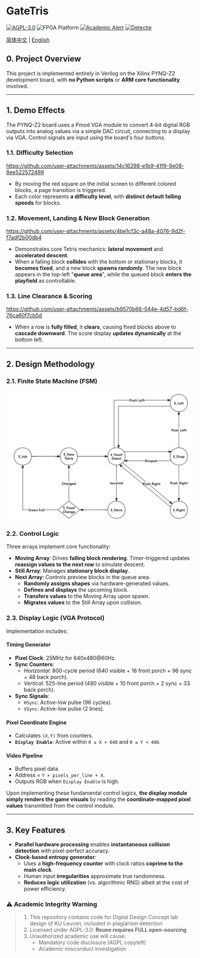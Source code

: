 # GateTris
[![AGPL-3.0](https://img.shields.io/badge/License-AGPL%203.0-blue?logo=gnu)](LICENSE)
![FPGA Platform](https://img.shields.io/badge/FPGA-Xilinx-8716F?logo=xilinx)
[![Academic Alert](https://img.shields.io/badge/ACADEMIC_USE-RESTRICTED-red?logo=academia)](#academic-integrity-warning)
[![Detectie](https://img.shields.io/badge/Plagiarism_Detectie-ACTIEF-red)](#academic-integrity-warning)


[简体中文](README_zh.md) | [English](README.md)

## **0. Project Overview**  
This project is implemented entirely in Verilog on the Xilinx PYNQ-Z2 development board, with **no Python scripts** or **ARM core functionality** involved.  

---

## **1. Demo Effects**  
The PYNQ-Z2 board uses a Pmod VGA module to convert 4-bit digital RGB outputs into analog values via a simple DAC circuit, connecting to a display via VGA. Control signals are input using the board's four buttons.

### **1.1. Difficulty Selection**  
https://github.com/user-attachments/assets/14c16298-e1b9-41f9-9e08-8ee522572498  

*   By moving the red square on the initial screen to different colored blocks, a page transition is triggered.  
*   Each color represents **a difficulty level**, with **distinct default falling speeds** for blocks.

### **1.2. Movement, Landing & New Block Generation**  
https://github.com/user-attachments/assets/4be1c13c-a48a-4076-9d2f-f7adf2b00db4  

*   Demonstrates core Tetris mechanics: **lateral movement** and **accelerated descent**.  
*   When a falling block **collides** with the bottom or stationary blocks, it **becomes fixed**, and a new block **spawns randomly**. The new block appears in the top-left "**queue area**", while the queued block **enters the playfield** as controllable.

### **1.3. Line Clearance & Scoring**  
https://github.com/user-attachments/assets/b9570b66-544e-4d57-bd6f-76ca60f7cb5d  

*   When a row is **fully filled**, it **clears**, causing fixed blocks above to **cascade downward**. The score display **updates dynamically** at the bottom left. 

---

## **2. Design Methodology**  
### **2.1. Finite State Machine (FSM)**  
![Finit State Machine Design](FSM.png)

### **2.2. Control Logic**  
Three arrays implement core functionality:  
*   **Moving Array**: Drives **falling block rendering**. Timer-triggered updates **reassign values to the next row** to simulate descent.  
*   **Still Array**: Manages **stationary block display**.  
*   **Next Array**: Controls preview blocks in the queue area.  
    - **Randomly assigns shapes** via hardware-generated values.  
    - **Defines and displays** the upcoming block.  
    - **Transfers values** to the Moving Array upon spawn.  
    - **Migrates values** to the Still Array upon collision. 

### **2.3. Display Logic (VGA Protocol)**  
Implementation includes:  
#### **Timing Generator**  
- **Pixel Clock**: 25MHz for 640x480@60Hz.  
- **Sync Counters**:  
  - *Horizontal*: 800-cycle period (640 visible + 16 front porch + 96 sync + 48 back porch).  
  - *Vertical*: 525-line period (480 visible + 10 front porch + 2 sync + 33 back porch).  
- **Sync Signals**:  
  - `HSync`: Active-low pulse (96 cycles).  
  - `VSync`: Active-low pulse (2 lines).  

#### **Pixel Coordinate Engine**  
- Calculates `(X,Y)` from counters.  
- **`Display Enable`**: Active within `0 ≤ X < 640` and `0 ≤ Y < 480`.  

#### **Video Pipeline**  
- Buffers pixel data.  
- Address = `Y × pixels_per_line + X`.  
- Outputs RGB when `Display Enable` is high. 

Upon implementing these fundamental control logics, **the display module simply renders the game visuals** by reading the **coordinate-mapped pixel values** transmitted from the control module.

---

## **3. Key Features**  
*   **Parallel hardware processing** enables **instantaneous collision detection** with pixel-perfect accuracy.  
*   **Clock-based entropy generator**:  
    - Uses a **high-frequency counter** with clock ratios **coprime to the main clock**.  
    - Human input **irregularities** approximate true randomness.  
    - **Reduces logic utilization** (vs. algorithmic RNG) albeit at the cost of power efficiency. 

### ⚠️ Academic Integrity Warning
> 1. This repository contains code for Digital Design Concept lab design of KU Leuven, included in plagiarism detection  
> 2. Licensed under AGPL-3.0: **Reuse requires FULL open-sourcing**  
> 3. Unauthorized academic use will cause:  
>    - Mandatory code disclosure (AGPL copyleft)  
>    - Academic misconduct investigation